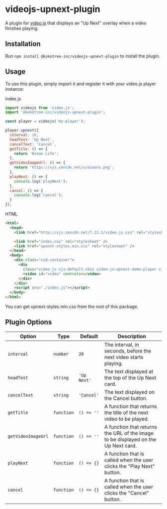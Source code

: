 # videojs-upnext-plugin

A plugin for [video.js](https://videojs.com/) that displays an "Up Next" overlay when a video finishes playing.

## Installation

Run `npm install @kokotree-inc/videojs-upnext-plugin` to install the plugin.

## Usage

To use this plugin, simply import it and register it with your video.js player instance:

index.js

```javascript
import videojs from 'video.js';
import '@kokotree-inc/videojs-upnext-plugin';

const player = videojs('my-player');

player.upnext({
  interval: 10,
  headText: 'Up Next',
  cancelText: 'Cancel',
  getTitle: () => {
    return 'Ocean Life';
  },
  getVideoImageUrl: () => {
    return 'https://vjs.zencdn.net/v/oceans.png';
  },
  playNext: () => {
    console.log('playNext');
  },
  cancel: () => {
    console.log('cancel');
  }
});
```

HTML

```html
<html>
  <head>
    <link href="http://vjs.zencdn.net/7.21.1/video-js.css" rel="stylesheet" />

    <link href="index.css" rel="stylesheet" />
    <link href="upnext-styles.min.css" rel="stylesheet" />
  </head>
  <body>
    <div class="vid-container">
      <div
        class="video-js vjs-default-skin video-js-upnext-demo-player vjs-fluid video-js-upnext-demo-player-video-dimensions vjs-controls-enabled">
        <video id="video" controls></video>
      </div>
    </div>
    <script src="./index.js"></script>
  </body>
</html>
```

You can get upnext-styles.min.css from the root of this package.

## Plugin Options

| Option             | Type       | Default     | Description                                                                       |
| ------------------ | ---------- | ----------- | --------------------------------------------------------------------------------- |
| `interval`         | `number`   | `20`        | The interval, in seconds, before the next video starts playing.                   |
| `headText`         | `string`   | `'Up Next'` | The text displayed at the top of the Up Next card.                                |
| `cancelText`       | `string`   | `'Cancel'`  | The text displayed on the Cancel button.                                          |
| `getTitle`         | `function` | `() => ''`  | A function that returns the title of the next video to be played.                 |
| `getVideoImageUrl` | `function` | `() => ''`  | A function that returns the URL of the image to be displayed on the Up Next card. |
| `playNext`         | `function` | `() => {}`  | A function that is called when the user clicks the "Play Next" button.            |
| `cancel`           | `function` | `() => {}`  | A function that is called when the user clicks the "Cancel" button.               |

